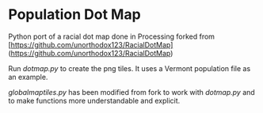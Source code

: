 # Population Dot Map
Python port of a racial dot map done in Processing forked from
[https://github.com/unorthodox123/RacialDotMap] (https://github.com/unorthodox123/RacialDotMap)

Run *dotmap.py* to create the png tiles. It uses a Vermont population file as an example.

*globalmaptiles.py* has been modified from fork to work with *dotmap.py* and to make functions more understandable and explicit.



